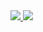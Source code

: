 <div>
<a href="https://github.com/RobertOcsV/RobertOcsV">
<img src="https://github-readme-stats.vercel.app/api?username=RobertOcsV&show_icons=true&theme=dark"/>
<img src="https://github-readme-stats.vercel.app/api/top-langs/?username=RobertOcsV&layout=dark)](https://github.com/anuraghazra/github-readme-stats">
</div>
